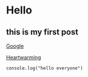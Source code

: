 # Hello
## this is my first post

[Google](https://google.com)

[Heartwarming](heartwarming://home)

```
console.log("hello everyone")
```

